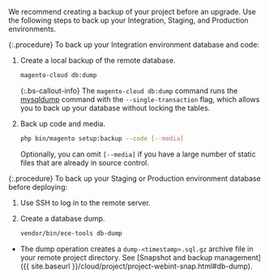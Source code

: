 We recommend creating a backup of your project before an upgrade. Use the following steps to back up your Integration, Staging, and Production environments.

{:.procedure}
To back up your Integration environment database and code:

1. Create a local backup of the remote database.

   ```bash
   magento-cloud db:dump
   ```

    {:.bs-callout-info}
   The `magento-cloud db:dump` command runs the [mysqldump](https://dev.mysql.com/doc/refman/8.0/en/mysqldump.html) command with the `--single-transaction` flag, which allows you to back up your database without locking the tables.

1. Back up code and media.

   ```bash
   php bin/magento setup:backup --code [--media]
   ```

   Optionally, you can omit `[--media]` if you have a large number of static files that are already in source control.

{:.procedure}
To back up your Staging or Production environment database before deploying:

1. Use SSH to log in to the remote server.

1. Create a database dump.

   ```bash
   vendor/bin/ece-tools db-dump
   ```


-  The dump operation creates a `dump-<timestamp>.sql.gz` archive file in your remote project directory. See [Snapshot and backup management]({{ site.baseurl }}/cloud/project/project-webint-snap.html#db-dump).
